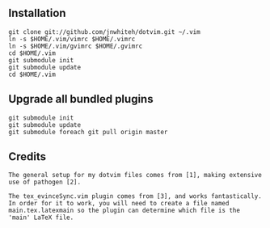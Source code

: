 ## Installation

    git clone git://github.com/jnwhiteh/dotvim.git ~/.vim
    ln -s $HOME/.vim/vimrc $HOME/.vimrc
    ln -s $HOME/.vim/gvimrc $HOME/.gvimrc
    cd $HOME/.vim
    git submodule init
    git submodule update
    cd $HOME/.vim

## Upgrade all bundled plugins

    git submodule init
    git submodule update
    git submodule foreach git pull origin master


## Credits

    The general setup for my dotvim files comes from [1], making extensive
    use of pathogen [2].

    The tex_evinceSync.vim plugin comes from [3], and works fantastically. In order for it to work, you will need to create a file named main.tex.latexmain so the plugin can determine which file is the 'main' LaTeX file.

[1]: http://vimcasts.org/episodes/synchronizing-plugins-with-git-submodules-and-pathogen/
[2]: http://www.vim.org/scripts/script.php?script_id=2332
[3]: https://github.com/peder2tm/sved
